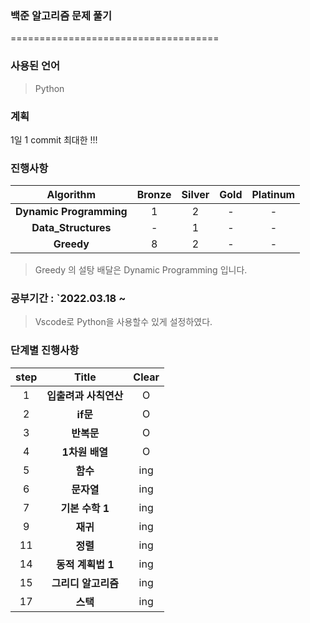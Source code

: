 ### 백준 알고리즘 문제 풀기
====================================
### 사용된 언어
> Python

### 계획
<p> 1일 1 commit 최대한  !!!</p>

### 진행사항
|      Algorithm       | Bronze | Silver | Gold | Platinum
|:---------------------:|:---:|:---:|:-----:|:-------------------:|
| <b>Dynamic Programming</b> |  1  |  2  |   -   |          -          |
| <b>Data_Structures</b> |  -  |  1  |   -   |          -          |
| <b>Greedy</b> |  8  |  2  |   -   |          -          |

> Greedy 의 설탕 배달은 Dynamic Programming 입니다.

### 공부기간 : `2022.03.18 ~
> Vscode로 Python을 사용할수 있게 설정하였다.

### 단계별 진행사항

|      step       | Title | Clear |
|:---------------------:|:---:|:---:|
| 1 | <b>입출려과 사칙연산</b> |  O  |
| 2 | <b>if문</b> |  O  |
| 3 | <b>반복문</b> |  O  |
| 4 | <b>1차원 배열</b> |  O  |
| 5 | <b>함수</b> |  ing  |
| 6 | <b>문자열</b> |  ing  |
| 7 | <b>기본 수학 1</b> |  ing  |
| 9 | <b>재귀</b> |  ing  |
| 11 | <b>정렬</b> |  ing  |
| 14 | <b>동적 계획법 1</b> |  ing  |
| 15 | <b>그리디 알고리즘</b> |  ing  |
| 17 | <b>스택</b> |  ing  |
